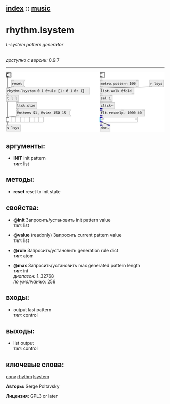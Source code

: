 [index](index.html) :: [music](category_music.html)
---

# rhythm.lsystem

###### L-system pattern generator

*доступно с версии:* 0.9.7

---




[![example](../examples/img/rhythm.lsystem.jpg)](../examples/pd/rhythm.lsystem.pd)



## аргументы:

* **INIT**
init pattern<br>
_тип:_ list<br>



## методы:

* **reset**
reset to init state<br>




## свойства:

* **@init** 
Запросить/установить init pattern value<br>
_тип:_ list<br>

* **@value** (readonly)
Запросить current pattern value<br>
_тип:_ list<br>

* **@rule** 
Запросить/установить generation rule dict<br>
_тип:_ atom<br>

* **@max** 
Запросить/установить max generated pattern length<br>
_тип:_ int<br>
_диапазон:_ 1..32768<br>
_по умолчанию:_ 256<br>



## входы:

* output last pattern<br>
_тип:_ control



## выходы:

* list output<br>
_тип:_ control



## ключевые слова:

[conv](keywords/conv.html)
[rhythm](keywords/rhythm.html)
[lsystem](keywords/lsystem.html)






**Авторы:** Serge Poltavsky




**Лицензия:** GPL3 or later





